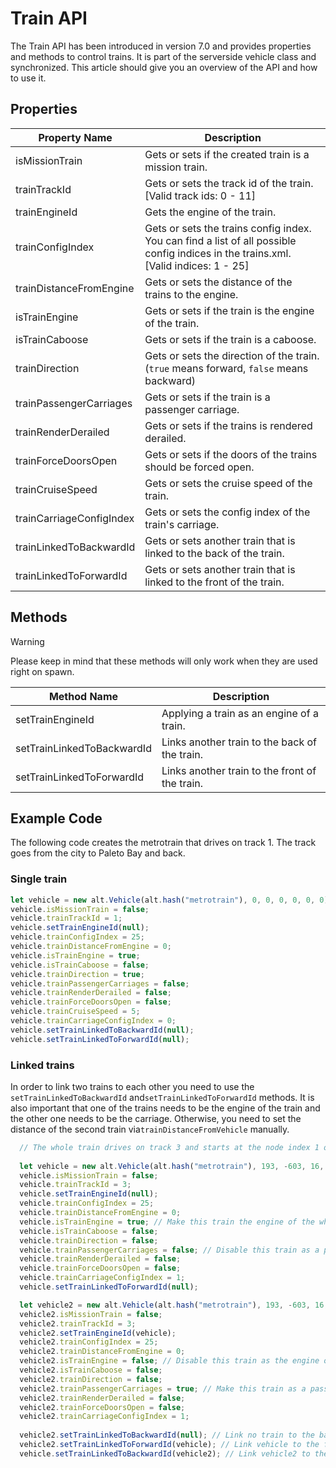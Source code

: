 # Train API

The Train API has been introduced in version 7.0 and provides properties and methods to control trains. It is part of the serverside vehicle class and synchronized. This article should give you an overview of the API and how to use it.

## Properties

| Property Name             | Description                                                                                                                           |
| ------------------------- | -------------------------------------------------------------------                                                                   |
| isMissionTrain            | Gets or sets if the created train is a mission train.                                                                                 |
| trainTrackId              | Gets or sets the track id of the train. [Valid track ids: 0 - 11]                                                                     |
| trainEngineId             | Gets the engine of the train.                                                                                                         | 
| trainConfigIndex          | Gets or sets the trains config index. You can find a list of all possible config indices in the trains.xml. [Valid indices: 1 - 25]   |
| trainDistanceFromEngine   | Gets or sets the distance of the trains to the engine.                                                                                |
| isTrainEngine             | Gets or sets if the train is the engine of the train.                                                                                 |
| isTrainCaboose            | Gets or sets if the train is a caboose.                                                                                               |
| trainDirection            | Gets or sets the direction of the train. (`true` means forward, `false` means backward)                                               |
| trainPassengerCarriages   | Gets or sets if the train is a passenger carriage.                                                                              |
| trainRenderDerailed       | Gets or sets if the trains is rendered derailed.                                                                                      |
| trainForceDoorsOpen       | Gets or sets if the doors of the trains should be forced open.                                                                        |
| trainCruiseSpeed          | Gets or sets the cruise speed of the train.                                                                                           |
| trainCarriageConfigIndex  | Gets or sets the config index of the train's carriage.                                                                                |
| trainLinkedToBackwardId   | Gets or sets another train that is linked to the back of the train.                                                                   |
| trainLinkedToForwardId    | Gets or sets another train that is linked to the front of the train.                                                                  |

## Methods

> [!WARNING]
> Please keep in mind that these methods will only work when they are used right on spawn.

| Method Name                   | Description                                       |
| ----------------------------- | ---------------------------------------------     |
| setTrainEngineId              | Applying a train as an engine of a train.         |
| setTrainLinkedToBackwardId    | Links another train to the back of the train.     |
| setTrainLinkedToForwardId     | Links another train to the front of the train.    |  

## Example Code

The following code creates the metrotrain that drives on track 1. The track goes from the city to Paleto Bay and back.

### Single train

```js
let vehicle = new alt.Vehicle(alt.hash("metrotrain"), 0, 0, 0, 0, 0, 0);
vehicle.isMissionTrain = false;
vehicle.trainTrackId = 1;
vehicle.setTrainEngineId(null);
vehicle.trainConfigIndex = 25;
vehicle.trainDistanceFromEngine = 0;
vehicle.isTrainEngine = true;
vehicle.isTrainCaboose = false;
vehicle.trainDirection = true;
vehicle.trainPassengerCarriages = false;
vehicle.trainRenderDerailed = false;
vehicle.trainForceDoorsOpen = false;
vehicle.trainCruiseSpeed = 5;
vehicle.trainCarriageConfigIndex = 0;
vehicle.setTrainLinkedToBackwardId(null);
vehicle.setTrainLinkedToForwardId(null);
```

### Linked trains

In order to link two trains to each other you need to use the `setTrainLinkedToBackwardId` and`setTrainLinkedToForwardId` methods. It is also important that one of the trains needs to be the engine of the train and the other one needs to be the carriage. Otherwise, you need to set the distance of the second train via`trainDistanceFromVehicle` manually.

```js
  // The whole train drives on track 3 and starts at the node index 1 of track 3.
  
  let vehicle = new alt.Vehicle(alt.hash("metrotrain"), 193, -603, 16, 0, 0, 0);
  vehicle.isMissionTrain = false;
  vehicle.trainTrackId = 3;
  vehicle.setTrainEngineId(null);
  vehicle.trainConfigIndex = 25;
  vehicle.trainDistanceFromEngine = 0;
  vehicle.isTrainEngine = true; // Make this train the engine of the whole train
  vehicle.isTrainCaboose = false;
  vehicle.trainDirection = false;
  vehicle.trainPassengerCarriages = false; // Disable this train as a passenger carriage
  vehicle.trainRenderDerailed = false;
  vehicle.trainForceDoorsOpen = false;
  vehicle.trainCarriageConfigIndex = 1;
  vehicle.setTrainLinkedToForwardId(null);

  let vehicle2 = new alt.Vehicle(alt.hash("metrotrain"), 193, -603, 16, 0, 0, 0);
  vehicle2.isMissionTrain = false;
  vehicle2.trainTrackId = 3;
  vehicle2.setTrainEngineId(vehicle);
  vehicle2.trainConfigIndex = 25;
  vehicle2.trainDistanceFromEngine = 0;
  vehicle2.isTrainEngine = false; // Disable this train as the engine of the whole train
  vehicle2.isTrainCaboose = false;
  vehicle2.trainDirection = false;
  vehicle2.trainPassengerCarriages = true; // Make this train as a passenger carriage
  vehicle2.trainRenderDerailed = false;
  vehicle2.trainForceDoorsOpen = false;
  vehicle2.trainCarriageConfigIndex = 1;
  
  vehicle2.setTrainLinkedToBackwardId(null); // Link no train to the back of this vehicle2
  vehicle2.setTrainLinkedToForwardId(vehicle); // Link vehicle to the front of the vehicle
  vehicle.setTrainLinkedToBackwardId(vehicle2); // Link vehicle2 to the back of the vehicle

```